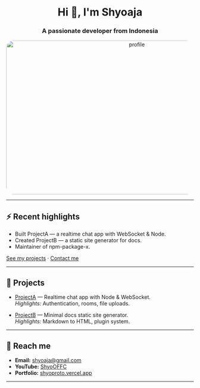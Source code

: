 <h1 align="center">Hi 👋, I'm Shyoaja</h1>
<h3 align="center">A passionate developer from Indonesia</h3>

<p align="center">
  <img src="https://files.catbox.moe/38z3bm.jpg" alt="profile" width="686" height="412" style="border-radius:20px;"/>
</p>

---

## ⚡ Recent highlights  

- Built ProjectA — a realtime chat app with WebSocket & Node.  
- Created ProjectB — a static site generator for docs.  
- Maintainer of npm-package-x.  

[See my projects](#-projects) · [Contact me](#-reach-me)  

---

## 🚀 Projects  

- [ProjectA](#) — Realtime chat app with Node & WebSocket.  
  *Highlights:* Authentication, rooms, file uploads.  

- [ProjectB](#) — Minimal docs static site generator.  
  *Highlights:* Markdown to HTML, plugin system.  

---

## 📮 Reach me  

- **Email:** [shyoaja@gmail.com](mailto:shyoaja@gmail.com)  
- **YouTube:** [ShyoOFFC](https://www.youtube.com/@ShyoOFFC)  
- **Portfolio:** [shyoproto.vercel.app](https://shyoproto.vercel.app)  

---
